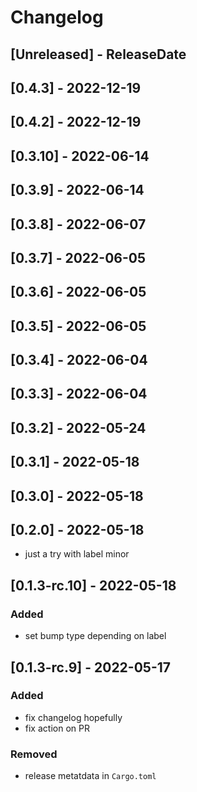# Changelog

<!-- next-header -->

## [Unreleased] - ReleaseDate

## [0.4.3] - 2022-12-19

## [0.4.2] - 2022-12-19

## [0.3.10] - 2022-06-14

## [0.3.9] - 2022-06-14

## [0.3.8] - 2022-06-07

## [0.3.7] - 2022-06-05

## [0.3.6] - 2022-06-05

## [0.3.5] - 2022-06-05

## [0.3.4] - 2022-06-04

## [0.3.3] - 2022-06-04

## [0.3.2] - 2022-05-24

## [0.3.1] - 2022-05-18

## [0.3.0] - 2022-05-18

## [0.2.0] - 2022-05-18

* just a try with label minor

## [0.1.3-rc.10] - 2022-05-18

### Added

* set bump type depending on label

## [0.1.3-rc.9] - 2022-05-17

### Added

* fix changelog hopefully
* fix action on PR

### Removed

* release metatdata in `Cargo.toml`
